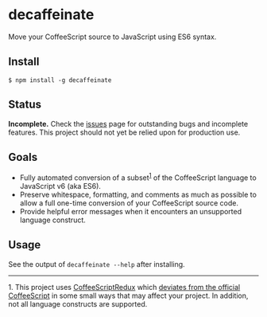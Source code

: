 # decaffeinate

Move your CoffeeScript source to JavaScript using ES6 syntax.

## Install

```
$ npm install -g decaffeinate
```

## Status

**Incomplete.** Check the [issues] page for outstanding bugs and incomplete
features. This project should not yet be relied upon for production use.

## Goals

* Fully automated conversion of a subset<sup>[1]</sup> of the CoffeeScript
  language to JavaScript v6 (aka ES6).
* Preserve whitespace, formatting, and comments as much as possible to allow
  a full one-time conversion of your CoffeeScript source code.
* Provide helpful error messages when it encounters an unsupported language
  construct.

## Usage

See the output of `decaffeinate --help` after installing.

<hr>

<a name="1">1.</a> This project uses [CoffeeScriptRedux] which [deviates from
the official CoffeeScript][deviations] in some small ways that may affect your
project. In addition, not all language constructs are supported.

[1]: #1
[CoffeeScriptRedux]: https://github.com/michaelficarra/CoffeeScriptRedux
[deviations]: https://github.com/michaelficarra/CoffeeScriptRedux/wiki/Intentional-Deviations-From-jashkenas-coffee-script
[issues]: https://github.com/eventualbuddha/decaffeinate/issues
